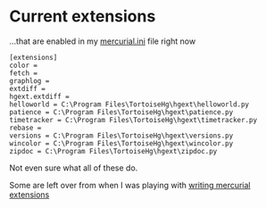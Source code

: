 # Current extensions

...that are enabled in my [mercurial.ini](mercurial_ini.md) file right now

    [extensions]
    color =
    fetch =
    graphlog =
    extdiff =
    hgext.extdiff =
    helloworld = C:\Program Files\TortoiseHg\hgext\helloworld.py
    patience = C:\Program Files\TortoiseHg\hgext\patience.py
    timetracker = C:\Program Files\TortoiseHg\hgext\timetracker.py
    rebase =
    versions = C:\Program Files\TortoiseHg\hgext\versions.py
    wincolor = C:\Program Files\TortoiseHg\hgext\wincolor.py
    zipdoc = C:\Program Files\TortoiseHg\hgext\zipdoc.py


Not even sure what all of these do.

Some are left over from when I was playing with [writing mercurial extensions](http://www.secretgeek.net/mercurial_extensions)